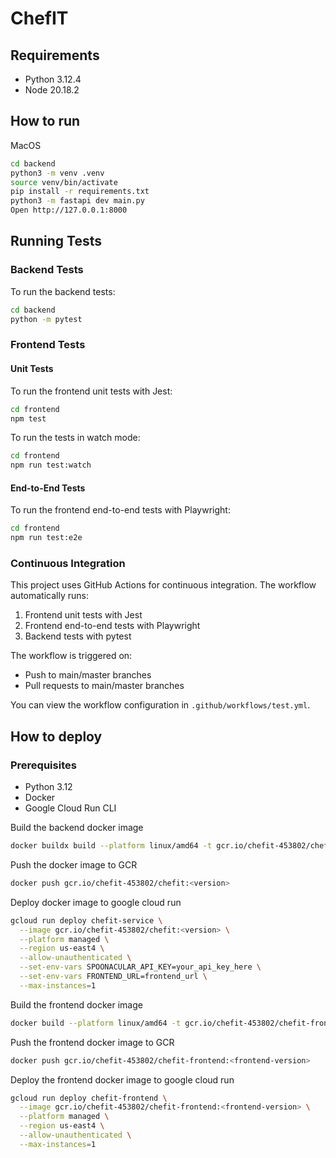 # ChefIT

## Requirements

- Python 3.12.4
- Node 20.18.2

## How to run

MacOS

```bash
cd backend
python3 -m venv .venv
source venv/bin/activate
pip install -r requirements.txt
python3 -m fastapi dev main.py
Open http://127.0.0.1:8000
```

## Running Tests

### Backend Tests

To run the backend tests:

```bash
cd backend
python -m pytest
```

### Frontend Tests

#### Unit Tests

To run the frontend unit tests with Jest:

```bash
cd frontend
npm test
```

To run the tests in watch mode:

```bash
cd frontend
npm run test:watch
```

#### End-to-End Tests

To run the frontend end-to-end tests with Playwright:

```bash
cd frontend
npm run test:e2e
```

### Continuous Integration

This project uses GitHub Actions for continuous integration. The workflow automatically runs:

1. Frontend unit tests with Jest
2. Frontend end-to-end tests with Playwright
3. Backend tests with pytest

The workflow is triggered on:

- Push to main/master branches
- Pull requests to main/master branches

You can view the workflow configuration in `.github/workflows/test.yml`.

## How to deploy

### Prerequisites

- Python 3.12
- Docker
- Google Cloud Run CLI

Build the backend docker image

```bash
docker buildx build --platform linux/amd64 -t gcr.io/chefit-453802/chefit:<version> --build-arg VERSION=latest --load .
```

Push the docker image to GCR

```bash
docker push gcr.io/chefit-453802/chefit:<version>
```

Deploy docker image to google cloud run

```bash
gcloud run deploy chefit-service \
  --image gcr.io/chefit-453802/chefit:<version> \
  --platform managed \
  --region us-east4 \
  --allow-unauthenticated \
  --set-env-vars SPOONACULAR_API_KEY=your_api_key_here \
  --set-env-vars FRONTEND_URL=frontend_url \
  --max-instances=1
```

Build the frontend docker image

```bash
docker build --platform linux/amd64 -t gcr.io/chefit-453802/chefit-frontend:<version> --build-arg VITE_BACKEND_URL=deployed_backend_url .
```

Push the frontend docker image to GCR

```bash
docker push gcr.io/chefit-453802/chefit-frontend:<frontend-version>
```

Deploy the frontend docker image to google cloud run

```bash
gcloud run deploy chefit-frontend \
  --image gcr.io/chefit-453802/chefit-frontend:<frontend-version> \
  --platform managed \
  --region us-east4 \
  --allow-unauthenticated \
  --max-instances=1
```
